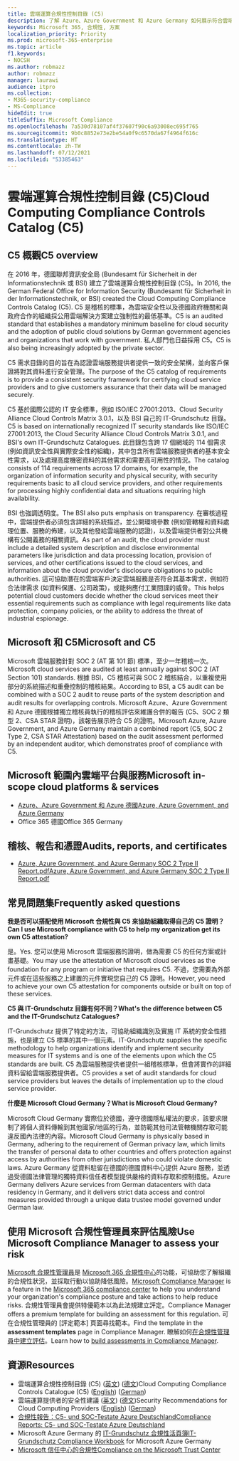 ```yaml
---
title: 雲端運算合規性控制目錄 (C5)
description: 了解 Azure、Azure Government 和 Azure Germany 如何展示符合雲端運算合規性控制目錄 (C5) 的證明。
keywords: Microsoft 365, 合規性, 方案
localization_priority: Priority
ms.prod: microsoft-365-enterprise
ms.topic: article
f1.keywords:
- NOCSH
ms.author: robmazz
author: robmazz
manager: laurawi
audience: itpro
ms.collection:
- M365-security-compliance
- MS-Compliance
hideEdit: true
titleSuffix: Microsoft Compliance
ms.openlocfilehash: 7a530d78107af4f37607f90c6a93008ec695f765
ms.sourcegitcommit: 9b0c8852e73e2be54a0f9c6570da67f4964f616c
ms.translationtype: HT
ms.contentlocale: zh-TW
ms.lasthandoff: 07/12/2021
ms.locfileid: "53385463"
---
```

# <a name="cloud-computing-compliance-controls-catalog-c5"></a><span data-ttu-id="f5546-104">雲端運算合規性控制目錄 (C5)</span><span class="sxs-lookup"><span data-stu-id="f5546-104">Cloud Computing Compliance Controls Catalog (C5)</span></span>

## <a name="c5-overview"></a><span data-ttu-id="f5546-105">C5 概觀</span><span class="sxs-lookup"><span data-stu-id="f5546-105">C5 overview</span></span>

<span data-ttu-id="f5546-106">在 2016 年，德國聯邦資訊安全局 (Bundesamt für Sicherheit in der Informationstechnik 或 BSI) 建立了雲端運算合規性控制目錄 (C5)。</span><span class="sxs-lookup"><span data-stu-id="f5546-106">In 2016, the German Federal Office for Information Security (Bundesamt für Sicherheit in der Informationstechnik, or BSI) created the Cloud Computing Compliance Controls Catalog (C5).</span></span> <span data-ttu-id="f5546-107">C5 是稽核的標準，為雲端安全性以及德國政府機關和與政府合作的組織採公用雲端解決方案建立強制性的最低基準。</span><span class="sxs-lookup"><span data-stu-id="f5546-107">C5 is an audited standard that establishes a mandatory minimum baseline for cloud security and the adoption of public cloud solutions by German government agencies and organizations that work with government.</span></span> <span data-ttu-id="f5546-108">私人部門也日益採用 C5。</span><span class="sxs-lookup"><span data-stu-id="f5546-108">C5 is also being increasingly adopted by the private sector.</span></span>

<span data-ttu-id="f5546-109">C5 需求目錄的目的旨在為認證雲端服務提供者提供一致的安全架構，並向客戶保證將對其資料進行安全管理。</span><span class="sxs-lookup"><span data-stu-id="f5546-109">The purpose of the C5 catalog of requirements is to provide a consistent security framework for certifying cloud service providers and to give customers assurance that their data will be managed securely.</span></span>

<span data-ttu-id="f5546-110">C5 基於國際公認的 IT 安全標準，例如 ISO/IEC 27001:2013、Cloud Security Alliance Cloud Controls Matrix 3.0.1，以及 BSI 自己的 IT-Grundschutz 目錄。</span><span class="sxs-lookup"><span data-stu-id="f5546-110">C5 is based on internationally recognized IT security standards like ISO/IEC 27001:2013, the Cloud Security Alliance Cloud Controls Matrix 3.0.1, and BSI's own IT-Grundschutz Catalogues.</span></span> <span data-ttu-id="f5546-111">此目錄包含跨 17 個網域的 114 個需求 (例如資訊安全性與實際安全性的組織)，其中包含所有雲端服務提供者的基本安全性需求，以及處理高度機密資料的其他需求和需要高可用性的情況。</span><span class="sxs-lookup"><span data-stu-id="f5546-111">The catalog consists of 114 requirements across 17 domains, for example, the organization of information security and physical security, with security requirements basic to all cloud service providers, and other requirements for processing highly confidential data and situations requiring high availability.</span></span>

<span data-ttu-id="f5546-112">BSI 也強調透明度。</span><span class="sxs-lookup"><span data-stu-id="f5546-112">The BSI also puts emphasis on transparency.</span></span> <span data-ttu-id="f5546-113">在審核過程中，雲端提供者必須包含詳細的系統描述，並公開環境參數 (例如管轄權和資料處理位置、服務的佈建，以及其他發給雲端服務的認證)，以及雲端提供者對公共機構有公開義務的相關資訊。</span><span class="sxs-lookup"><span data-stu-id="f5546-113">As part of an audit, the cloud provider must include a detailed system description and disclose environmental parameters like jurisdiction and data processing location, provision of services, and other certifications issued to the cloud services, and information about the cloud provider's disclosure obligations to public authorities.</span></span> <span data-ttu-id="f5546-114">這可協助潛在的雲端客戶決定雲端服務是否符合其基本需求，例如符合法律需求 (如資料保護、公司政策)，或能夠應付工業間諜的威脅。</span><span class="sxs-lookup"><span data-stu-id="f5546-114">This helps potential cloud customers decide whether the cloud services meet their essential requirements such as compliance with legal requirements like data protection, company policies, or the ability to address the threat of industrial espionage.</span></span>

## <a name="microsoft-and-c5"></a><span data-ttu-id="f5546-115">Microsoft 和 C5</span><span class="sxs-lookup"><span data-stu-id="f5546-115">Microsoft and C5</span></span>

<span data-ttu-id="f5546-116">Microsoft 雲端服務針對 SOC 2 (AT 第 101 節) 標準，至少一年稽核一次。</span><span class="sxs-lookup"><span data-stu-id="f5546-116">Microsoft cloud services are audited at least annually against SOC 2 (AT Section 101) standards.</span></span> <span data-ttu-id="f5546-117">根據 BSI，C5 稽核可與 SOC 2 稽核結合，以重複使用部分的系統描述和重疊控制的稽核結果。</span><span class="sxs-lookup"><span data-stu-id="f5546-117">According to BSI, a C5 audit can be combined with a SOC 2 audit to reuse parts of the system description and audit results for overlapping controls.</span></span> <span data-ttu-id="f5546-118">Microsoft Azure、Azure Government 和 Azure 德國根據獨立稽核員執行的稽核評估來維護合併的報告 (C5、SOC 2 類型 2、CSA STAR 證明)，該報告展示符合 C5 的證明。</span><span class="sxs-lookup"><span data-stu-id="f5546-118">Microsoft Azure, Azure Government, and Azure Germany maintain a combined report (C5, SOC 2 Type 2, CSA STAR Attestation) based on the audit assessment performed by an independent auditor, which demonstrates proof of compliance with C5.</span></span>

## <a name="microsoft-in-scope-cloud-platforms--services"></a><span data-ttu-id="f5546-119">Microsoft 範圍內雲端平台與服務</span><span class="sxs-lookup"><span data-stu-id="f5546-119">Microsoft in-scope cloud platforms & services</span></span>

- [<span data-ttu-id="f5546-120">Azure、Azure Government 和 Azure 德國</span><span class="sxs-lookup"><span data-stu-id="f5546-120">Azure, Azure Government, and Azure Germany</span></span>](https://go.microsoft.com/fwlink/p/?linkid=2051569)
- <span data-ttu-id="f5546-121">Office 365 德國</span><span class="sxs-lookup"><span data-stu-id="f5546-121">Office 365 Germany</span></span>

## <a name="audits-reports-and-certificates"></a><span data-ttu-id="f5546-122">稽核、報告和憑證</span><span class="sxs-lookup"><span data-stu-id="f5546-122">Audits, reports, and certificates</span></span>

- [<span data-ttu-id="f5546-123">Azure, Azure Government, and Azure Germany SOC 2 Type II Report.pdf</span><span class="sxs-lookup"><span data-stu-id="f5546-123">Azure, Azure Government, and Azure Germany SOC 2 Type II Report.pdf</span></span>](https://go.microsoft.com/fwlink/p/?linkid=2093520)

## <a name="frequently-asked-questions"></a><span data-ttu-id="f5546-124">常見問題集</span><span class="sxs-lookup"><span data-stu-id="f5546-124">Frequently asked questions</span></span>

<span data-ttu-id="f5546-125">**我是否可以搭配使用 Microsoft 合規性與 C5 來協助組織取得自己的 C5 證明？**</span><span class="sxs-lookup"><span data-stu-id="f5546-125">**Can I use Microsoft compliance with C5 to help my organization get its own C5 attestation?**</span></span>

<span data-ttu-id="f5546-126">是。</span><span class="sxs-lookup"><span data-stu-id="f5546-126">Yes.</span></span> <span data-ttu-id="f5546-127">您可以使用 Microsoft 雲端服務的證明，做為需要 C5 的任何方案或計畫基礎。</span><span class="sxs-lookup"><span data-stu-id="f5546-127">You may use the attestation of Microsoft cloud services as the foundation for any program or initiative that requires C5.</span></span> <span data-ttu-id="f5546-128">不過，您需要為外部元件或在這些服務之上建置的元件實現您自己的 C5 證明。</span><span class="sxs-lookup"><span data-stu-id="f5546-128">However, you need to achieve your own C5 attestation for components outside or built on top of these services.</span></span>

<span data-ttu-id="f5546-129">**C5 與 IT-Grundschutz 目錄有何不同？**</span><span class="sxs-lookup"><span data-stu-id="f5546-129">**What's the difference between C5 and the IT-Grundschutz Catalogues?**</span></span>

<span data-ttu-id="f5546-130">IT-Grundschutz 提供了特定的方法，可協助組織識別及實施 IT 系統的安全性措施，也是建立 C5 標準的其中一個元素。</span><span class="sxs-lookup"><span data-stu-id="f5546-130">IT-Grundschutz supplies the specific methodology to help organizations identify and implement security measures for IT systems and is one of the elements upon which the C5 standards are built.</span></span> <span data-ttu-id="f5546-131">C5 為雲端服務提供者提供一組稽核標準，但會將實作的詳細資料留給雲端服務提供者。</span><span class="sxs-lookup"><span data-stu-id="f5546-131">C5 provides a set of audit standards for cloud service providers but leaves the details of implementation up to the cloud service provider.</span></span>

<span data-ttu-id="f5546-132">**什麼是 Microsoft Cloud Germany？**</span><span class="sxs-lookup"><span data-stu-id="f5546-132">**What is Microsoft Cloud Germany?**</span></span>

<span data-ttu-id="f5546-133">Microsoft Cloud Germany 實際位於德國，遵守德國隱私權法的要求，該要求限制了將個人資料傳輸到其他國家/地區的行為，並防範其他司法管轄機關存取可能違反國內法律的內容。</span><span class="sxs-lookup"><span data-stu-id="f5546-133">Microsoft Cloud Germany is physically based in Germany, adhering to the requirement of German privacy law, which limits the transfer of personal data to other countries and offers protection against access by authorities from other jurisdictions who could violate domestic laws.</span></span> <span data-ttu-id="f5546-134">Azure Germany 從資料駐留在德國的德國資料中心提供 Azure 服務，並透過受德國法律管理的獨特資料信任者模型提供嚴格的資料存取和控制措施。</span><span class="sxs-lookup"><span data-stu-id="f5546-134">Azure Germany delivers Azure services from German datacenters with data residency in Germany, and it delivers strict data access and control measures provided through a unique data trustee model governed under German law.</span></span>

## <a name="use-microsoft-compliance-manager-to-assess-your-risk"></a><span data-ttu-id="f5546-135">使用 Microsoft 合規性管理員來評估風險</span><span class="sxs-lookup"><span data-stu-id="f5546-135">Use Microsoft Compliance Manager to assess your risk</span></span>

<span data-ttu-id="f5546-136">[Microsoft 合規性管理員](/microsoft-365/compliance/compliance-manager)是 [Microsoft 365 合規性中心](/microsoft-365/compliance/microsoft-365-compliance-center)的功能，可協助您了解組織的合規性狀況，並採取行動以協助降低風險。</span><span class="sxs-lookup"><span data-stu-id="f5546-136">[Microsoft Compliance Manager](/microsoft-365/compliance/compliance-manager) is a feature in the [Microsoft 365 compliance center](/microsoft-365/compliance/microsoft-365-compliance-center) to help you understand your organization's compliance posture and take actions to help reduce risks.</span></span> <span data-ttu-id="f5546-137">合規性管理員會提供特優範本以為此法規建立評定。</span><span class="sxs-lookup"><span data-stu-id="f5546-137">Compliance Manager offers a premium template for building an assessment for this regulation.</span></span> <span data-ttu-id="f5546-138">可在合規性管理員的 [評定範本] 頁面尋找範本。</span><span class="sxs-lookup"><span data-stu-id="f5546-138">Find the template in the **assessment templates** page in Compliance Manager.</span></span> <span data-ttu-id="f5546-139">瞭解如何[在合規性管理員中建立評估](/microsoft-365/compliance/compliance-manager-assessments)。</span><span class="sxs-lookup"><span data-stu-id="f5546-139">Learn how to [build assessments in Compliance Manager](/microsoft-365/compliance/compliance-manager-assessments).</span></span>

## <a name="resources"></a><span data-ttu-id="f5546-140">資源</span><span class="sxs-lookup"><span data-stu-id="f5546-140">Resources</span></span>

- <span data-ttu-id="f5546-141">雲端運算合規性控制目錄 (C5) ([英文](https://www.bsi.bund.de/EN/Topics/CloudComputing/Compliance_Criteria_Catalogue/Compliance_Criteria_Catalogue_node.html)) ([德文](https://www.bsi.bund.de/DE/Themen/DigitaleGesellschaft/CloudComputing/Kriterienkatalog/Kriterienkatalog_node.html))</span><span class="sxs-lookup"><span data-stu-id="f5546-141">Cloud Computing Compliance Controls Catalogue (C5) ([English](https://www.bsi.bund.de/EN/Topics/CloudComputing/Compliance_Criteria_Catalogue/Compliance_Criteria_Catalogue_node.html)) ([German](https://www.bsi.bund.de/DE/Themen/DigitaleGesellschaft/CloudComputing/Kriterienkatalog/Kriterienkatalog_node.html))</span></span>
- <span data-ttu-id="f5546-142">雲端運算提供者的安全性建議 ([英文](https://www.bsi.bund.de/EN/Topics/CloudComputing/Secure_use_of_cloud_services/Secure_use_cloud_services_node.html)) ([德文](https://www.bsi.bund.de/DE/Themen/DigitaleGesellschaft/CloudComputing/Sichere_Nutzung_Cloud/Sichere_Nutzung_Cloud_node.html))</span><span class="sxs-lookup"><span data-stu-id="f5546-142">Security Recommendations for Cloud Computing Providers ([English](https://www.bsi.bund.de/EN/Topics/CloudComputing/Secure_use_of_cloud_services/Secure_use_cloud_services_node.html)) ([German](https://www.bsi.bund.de/DE/Themen/DigitaleGesellschaft/CloudComputing/Sichere_Nutzung_Cloud/Sichere_Nutzung_Cloud_node.html))</span></span>
- [<span data-ttu-id="f5546-143">合規性報告：C5- und SOC-Testate Azure Deutschland</span><span class="sxs-lookup"><span data-stu-id="f5546-143">Compliance Reports: C5- und SOC-Testate Azure Deutschland</span></span>](https://servicetrust.microsoft.com/ViewPage/MSComplianceGuide?command=Download&downloadType=Document&downloadId=df100ae1-baf9-4785-8a6d-864c0bc5c308&docTab=4ce99610-c9c0-11e7-8c2c-f908a777fa4d_SOC%20%2F%20SSAE%2016%20Reports)
- <span data-ttu-id="f5546-144">Microsoft Azure Germany 的 [IT-Grundschutz 合規性活頁簿](https://gallery.technet.microsoft.com/Azure-Germany-IT-fca4afd7)</span><span class="sxs-lookup"><span data-stu-id="f5546-144">[IT-Grundschutz Compliance Workbook](https://gallery.technet.microsoft.com/Azure-Germany-IT-fca4afd7) for Microsoft Azure Germany</span></span>
- [<span data-ttu-id="f5546-145">Microsoft 信任中心的合規性</span><span class="sxs-lookup"><span data-stu-id="f5546-145">Compliance on the Microsoft Trust Center</span></span>](https://www.microsoft.com/trust-center/compliance/compliance-overview)
